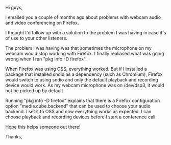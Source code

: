 Hi guys,

I emailed you a couple of months ago about problems with webcam audio and video conferencing on Firefox.

I thought I'd follow up with a solution to the problem I was having in case it's of use to your other listeners.

The problem I was having was that sometimes the microphone on my webcam would stop working with Firefox. I finally realiased what was going wrong when I ran "pkg info -D firefox".

When Firefox was using OSS, everything worked. But if I installed a package that installed sndio as a dependency (such as Chromium), Firefox would switch to using sndio and only the default playback and recording device would work. As my webcam microphone was on /dev/dsp3, it would not be picked up by default.

Running "pkg info -D firefox" explains that there is a Firefox configuration option "media.cube.backend" that can be used to choose your audio backend. I set it to OSS and now everything works as expected. I can choose playback and recording devices before I start a conference call.

Hope this helps someone out there!

Thanks,
